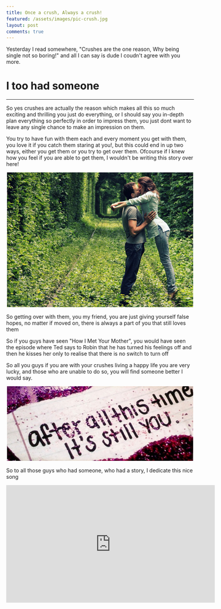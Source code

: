 ```yaml
---
title: Once a crush, Always a crush!
featured: /assets/images/pic-crush.jpg
layout: post
comments: true
---
```


Yesterday I read somewhere, "Crushes are the one reason, Why being single not so boring!"
and all I can say is dude I coudn't agree with you more.

# I too had someone
---------------------------------------------

<p>So yes crushes are actually the reason which makes all this so much exciting and thrilling
you just do everything, or I should say you in-depth plan everything so perfectly in order to impress them,
you just dont want to leave any single chance to make an impression on them.</p>

<p>You try to have fun with them each and every moment you get with them, you love it if you catch them staring at you!, but this could end in up two ways, either you get them or you try to get over them. Ofcourse if I knew how you feel if you are able to get them, I wouldn't be writing this story over here!</p>

<div>
<center><img src="/assets/images/pic-crush_bet.jpg" alt="Tunnel of love!" width="500" /></center>
</div>
<p></p>
<p>So getting over with them, you my friend, you are just giving yourself false hopes, no matter if moved on, there is always a part of you that still loves them</p>
<p>So if you guys have seen "How I Met Your Mother", you would have seen the episode where Ted says to Robin that he has turned his feelings off and then he kisses her only to realise that there is no switch to turn off</p>
<p>So all you guys if you are with your crushes living a happy life you are very lucky, and those who are unable to do so, you will find someone better I would say.</p>




<center><img src="/assets/images/pic-crush-end.jpg" alt="After all this time,it's still you!" height="200" width="500"/></center>
<p></p>
<p>So to all those guys who had someone, who had a story, I dedicate this nice song</p>
<p></p>
<iframe width="560" height="315" src="https://www.youtube.com/embed/MzCLLHscMOw" frameborder="0" allowfullscreen></iframe>